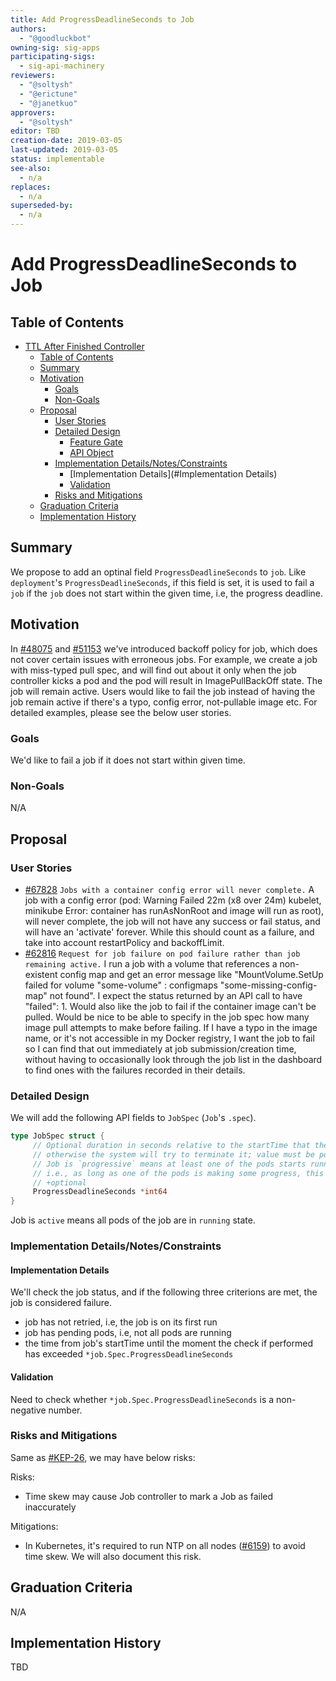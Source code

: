 ```yaml
---
title: Add ProgressDeadlineSeconds to Job
authors:
  - "@goodluckbot"
owning-sig: sig-apps
participating-sigs:
  - sig-api-machinery
reviewers:
  - "@soltysh"
  - "@erictune"
  - "@janetkuo"
approvers:
  - "@soltysh"
editor: TBD
creation-date: 2019-03-05
last-updated: 2019-03-05
status: implementable
see-also:
  - n/a
replaces:
  - n/a
superseded-by:
  - n/a
---
```



# Add ProgressDeadlineSeconds to Job

## Table of Contents

   * [TTL After Finished Controller](#ttl-after-finished-controller)
      * [Table of Contents](#table-of-contents)
      * [Summary](#summary)
      * [Motivation](#motivation)
         * [Goals](#goals)
         * [Non-Goals](#non-goals)
      * [Proposal](#proposal)
         * [User Stories](#user-stories)
         * [Detailed Design](#detailed-design)
            * [Feature Gate](#feature-gate)
            * [API Object](#api-object)
         * [Implementation Details/Notes/Constraints](#implementation-details/notes/constraints)
            * [Implementation Details](#Implementation Details)
            * [Validation](#Validation)
         * [Risks and Mitigations](#risks-and-mitigations)
      * [Graduation Criteria](#graduation-criteria)
      * [Implementation History](#implementation-history)


## Summary

We propose to add an optinal field `ProgressDeadlineSeconds` to `job`. Like `deployment`'s `ProgressDeadlineSeconds`, if this field is set, it is used to fail a `job` if the `job` does not start within the given time, i.e, the progress deadline.

## Motivation

In [#48075][] and [#51153][] we've introduced backoff policy for job, which does not cover certain issues with erroneous jobs. 
For example, we create a job with miss-typed pull spec, and will find out about it only when the job controller kicks a pod and the pod will result in ImagePullBackOff state. The job will remain active.
Users would like to fail the job instead of having the job remain active if there's a typo, config error, not-pullable image etc.
For detailed examples, please see the below user stories.

[#48075]: https://github.com/kubernetes/kubernetes/issues/48075
[#51153]: https://github.com/kubernetes/kubernetes/issues/51153

### Goals

We'd like to fail a job if it does not start within given time.

### Non-Goals

N/A

## Proposal

### User Stories

* [#67828][] `Jobs with a container config error will never complete.` A job with a config error (pod: Warning Failed 22m (x8 over 24m) kubelet, minikube Error: container has runAsNonRoot and image will run as root), will never complete, the job will not have any success or fail status, and will have an 'activate' forever. While this should count as a failure, and take into account restartPolicy and backoffLimit.
* [#62816][] `Request for job failure on pod failure rather than job remaining active.` 
I run a job with a volume that references a non-existent config map and get an error message like "MountVolume.SetUp failed for volume "some-volume" : configmaps "some-missing-config-map" not found". I expect the status returned by an API call to have "failed": 1.
Would also like the job to fail if the container image can't be pulled. Would be nice to be able to specify in the job spec how many image pull attempts to make before failing. If I have a typo in the image name, or it's not accessible in my Docker registry, I want the job to fail so I can find that out immediately at job submission/creation time, without having to occasionally look through the job list in the dashboard to find ones with the failures recorded in their details.

[#67828]: https://github.com/kubernetes/kubernetes/issues/67828
[#62816]: https://github.com/kubernetes/kubernetes/issues/62816

### Detailed Design 

We will add the following API fields to `JobSpec` (`Job`'s `.spec`).

```go
type JobSpec struct {
     // Optional duration in seconds relative to the startTime that the job needs to become progressive,
     // otherwise the system will try to terminate it; value must be positive integer
     // Job is `progressive` means at least one of the pods starts running or has finished (Completed or Failed),
     // i.e., as long as one of the pods is making some progress, this Job should not be terminated.
     // +optional
     ProgressDeadlineSeconds *int64
}
```

Job is `active` means all pods of the job are in `running` state.

### Implementation Details/Notes/Constraints

#### Implementation Details
We'll check the job status, and if the following three criterions are met, the job is considered failure.
*  job has not retried, i.e, the job is on its first run
*  job has pending pods, i.e, not all pods are running
*  the time from job's startTime until the moment the check if performed has exceeded `*job.Spec.ProgressDeadlineSeconds`

#### Validation
Need to check whether `*job.Spec.ProgressDeadlineSeconds` is a non-negative number.

### Risks and Mitigations

Same as [#KEP-26][], we may have below risks:

Risks:
* Time skew may cause Job controller to mark a Job as failed inaccurately

Mitigations:
* In Kubernetes, it's required to run NTP on all nodes ([#6159][]) to avoid time
  skew. We will also document this risk.

[#KEP-26]:https://github.com/kubernetes/enhancements/blob/master/keps/sig-apps/0026-ttl-after-finish.md
[#6159]: https://github.com/kubernetes/kubernetes/issues/6159#issuecomment-93844058

## Graduation Criteria

N/A

## Implementation History

TBD
